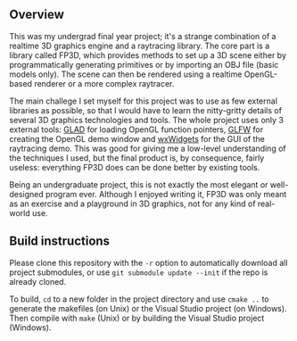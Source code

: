 ## Overview
This was my undergrad final year project; it's a strange combination of a realtime 3D graphics engine and a raytracing library.
The core part is a library called FP3D, which provides methods to set up a 3D scene either by programmatically generating primitives or by importing an OBJ file (basic models only). The scene can then be rendered using a realtime OpenGL-based renderer or a more complex raytracer.

The main challege I set myself for this project was to use as few external libraries as possible, so that I would have to learn the nitty-gritty details of several 3D graphics technologies and tools. The whole project uses only 3 external tools: [GLAD](https://github.com/Dav1dde/glad) for loading OpenGL function pointers, [GLFW](https://github.com/glfw/glfw) for creating the OpenGL demo window and [wxWidgets](https://github.com/wxWidgets/wxWidgets) for the GUI of the raytracing demo.
This was good for giving me a low-level understanding of the techniques I used, but the final product is, by consequence, fairly useless: everything FP3D does can be done better by existing tools.

Being an undergraduate project, this is not exactly the most elegant or well-designed program ever. Although I enjoyed writing it, FP3D was only meant as an exercise and a playground in 3D graphics, not for any kind of real-world use.

## Build instructions
Please clone this repository with the `-r` option to automatically download all project submodules, or use `git submodule update --init` if the repo is already cloned.

To build, `cd` to a new folder in the project directory and use `cmake ..` to generate the makefiles (on Unix) or the Visual Studio project (on Windows). Then compile with `make` (Unix) or by building the Visual Studio project (Windows).
